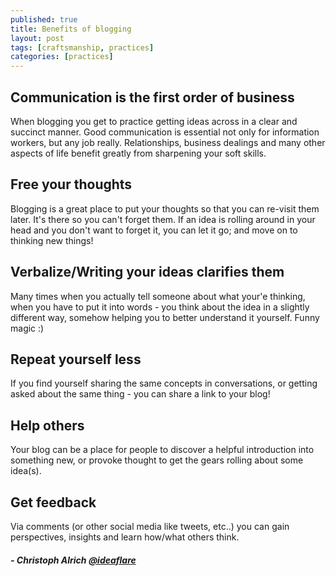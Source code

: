 ```yaml
---
published: true
title: Benefits of blogging
layout: post
tags: [craftsmanship, practices]
categories: [practices]
---
```

## Communication is the first order of business
When blogging you get to practice getting ideas across in a clear and succinct manner. Good communication is essential not only for information workers, but any job really. Relationships, business dealings and many other aspects of life benefit greatly from sharpening your soft skills.

## Free your thoughts 
Blogging is a great place to put your thoughts so that you can re-visit them later. It's there so you can't forget them. If an idea is rolling around in your head and you don't want to forget it, you can let it go; and move on to thinking new things!

## Verbalize/Writing your ideas clarifies them
Many times when you actually tell someone about what your'e thinking, when you have to put it into words - you think about the idea in a slightly different way, somehow helping you to better understand it yourself. Funny magic :)

## Repeat yourself less
If you find yourself sharing the same concepts in conversations, or getting asked about the same thing - you can share a link to your blog! 

## Help others
Your blog can be a place for people to discover a helpful introduction into something new, or provoke thought to get the gears rolling about some idea(s).

## Get feedback
Via comments (or other social media like tweets, etc..) you can gain perspectives, insights and learn how/what others think.

##### - Christoph Alrich [@ideaflare](https://twitter.com/ideaflare)
